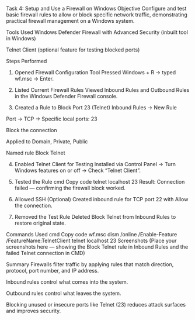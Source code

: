 Task 4: Setup and Use a Firewall on Windows
Objective
Configure and test basic firewall rules to allow or block specific network traffic, demonstrating practical firewall management on a Windows system.

Tools Used
Windows Defender Firewall with Advanced Security (inbuilt tool in Windows)

Telnet Client (optional feature for testing blocked ports)

Steps Performed
1. Opened Firewall Configuration Tool
Pressed Windows + R → typed wf.msc → Enter.

2. Listed Current Firewall Rules
Viewed Inbound Rules and Outbound Rules in the Windows Defender Firewall console.

3. Created a Rule to Block Port 23 (Telnet)
Inbound Rules → New Rule

Port → TCP → Specific local ports: 23

Block the connection

Applied to Domain, Private, Public

Named rule Block Telnet

4. Enabled Telnet Client for Testing
Installed via Control Panel → Turn Windows features on or off → Check “Telnet Client”.

5. Tested the Rule
cmd
Copy code
telnet localhost 23
Result: Connection failed — confirming the firewall block worked.

6. Allowed SSH (Optional)
Created inbound rule for TCP port 22 with Allow the connection.

7. Removed the Test Rule
Deleted Block Telnet from Inbound Rules to restore original state.

Commands Used
cmd
Copy code
wf.msc
dism /online /Enable-Feature /FeatureName:TelnetClient
telnet localhost 23
Screenshots
(Place your screenshots here — showing the Block Telnet rule in Inbound Rules and the failed Telnet connection in CMD)

Summary
Firewalls filter traffic by applying rules that match direction, protocol, port number, and IP address.

Inbound rules control what comes into the system.

Outbound rules control what leaves the system.

Blocking unused or insecure ports like Telnet (23) reduces attack surfaces and improves security.
